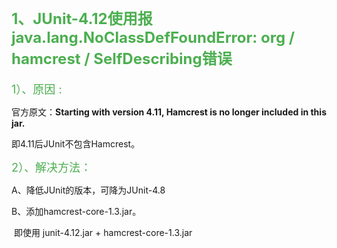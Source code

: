 # <font color=#4CAF50 size=5>1、JUnit-4.12使用报java.lang.NoClassDefFoundError: org / hamcrest / SelfDescribing错误</font>

<font color=#4CAF50 size=4> 1）、原因 : </font>

官方原文：**Starting with version 4.11, Hamcrest is no longer included in this jar.**

即4.11后JUnit不包含Hamcrest。

<font color=#4CAF50 size=4>  2）、解决方法：</font>

A、降低JUnit的版本，可降为JUnit-4.8

B、添加hamcrest-core-1.3.jar。

​	即使用 junit-4.12.jar + hamcrest-core-1.3.jar